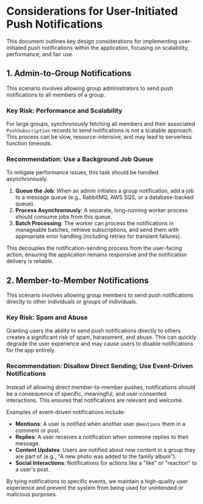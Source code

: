 # Considerations for User-Initiated Push Notifications

This document outlines key design considerations for implementing user-initiated push notifications within the application, focusing on scalability, performance, and fair use.

## 1. Admin-to-Group Notifications

This scenario involves allowing group administrators to send push notifications to all members of a group.

### Key Risk: Performance and Scalability

For large groups, synchronously fetching all members and their associated `PushSubscription` records to send notifications is not a scalable approach. This process can be slow, resource-intensive, and may lead to serverless function timeouts.

### Recommendation: Use a Background Job Queue

To mitigate performance issues, this task should be handled asynchronously.

1.  **Queue the Job**: When an admin initiates a group notification, add a job to a message queue (e.g., RabbitMQ, AWS SQS, or a database-backed queue).
2.  **Process Asynchronously**: A separate, long-running worker process should consume jobs from this queue.
3.  **Batch Processing**: The worker can process the notifications in manageable batches, retrieve subscriptions, and send them with appropriate error handling (including retries for transient failures).

This decouples the notification-sending process from the user-facing action, ensuring the application remains responsive and the notification delivery is reliable.

## 2. Member-to-Member Notifications

This scenario involves allowing group members to send push notifications directly to other individuals or groups of individuals.

### Key Risk: Spam and Abuse

Granting users the ability to send push notifications directly to others creates a significant risk of spam, harassment, and abuse. This can quickly degrade the user experience and may cause users to disable notifications for the app entirely.

### Recommendation: Disallow Direct Sending; Use Event-Driven Notifications

Instead of allowing direct member-to-member pushes, notifications should be a consequence of specific, meaningful, and user-consented interactions. This ensures that notifications are relevant and welcome.

Examples of event-driven notifications include:

*   **Mentions**: A user is notified when another user `@mentions` them in a comment or post.
*   **Replies**: A user receives a notification when someone replies to their message.
*   **Content Updates**: Users are notified about new content in a group they are part of (e.g., "A new photo was added to the family album").
*   **Social Interactions**: Notifications for actions like a "like" or "reaction" to a user's post.

By tying notifications to specific events, we maintain a high-quality user experience and prevent the system from being used for unintended or malicious purposes.
